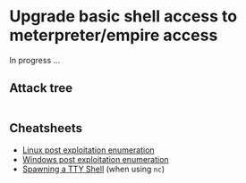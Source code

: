 # Upgrade basic shell access to meterpreter/empire access

In progress ...

## Attack tree

```text

```

## Cheatsheets

* [Linux post exploitation enumeration](cheatsheets:docs/enumeration/linux-post)
* [Windows post exploitation enumeration](cheatsheets:docs/enumeration/windows-post)
* [Spawning a TTY Shell](https://netsec.ws/?p=337) (when using `nc`)

